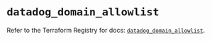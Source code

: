 # `datadog_domain_allowlist`

Refer to the Terraform Registry for docs: [`datadog_domain_allowlist`](https://registry.terraform.io/providers/datadog/datadog/3.76.0/docs/resources/domain_allowlist).
